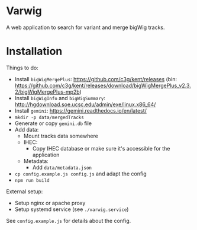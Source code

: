 # Varwig

A web application to search for variant and merge bigWig tracks.

# Installation

Things to do:
 - Install `bigWigMergePlus`: https://github.com/c3g/kent/releases (bin: https://github.com/c3g/kent/releases/download/bigWigMergePlus_v2.3.2/bigWigMergePlus-mp2b)
 - Install `bigWigInfo` and `bigWigSummary`: http://hgdownload.soe.ucsc.edu/admin/exe/linux.x86_64/
 - Install `gemini`: https://gemini.readthedocs.io/en/latest/
 - `mkdir -p data/mergedTracks`
 - Generate or copy `gemini.db` file
 - Add data:
   - Mount tracks data somewhere
   - IHEC:
     - Copy IHEC database or make sure it's accessible for the application
   - Metadata:
     - Add `data/metadata.json`
 - `cp config.example.js config.js` and adapt the config
 - `npm run build`

External setup:
 - Setup nginx or apache proxy
 - Setup systemd service (see `./varwig.service`)

See `config.example.js` for details about the config.
